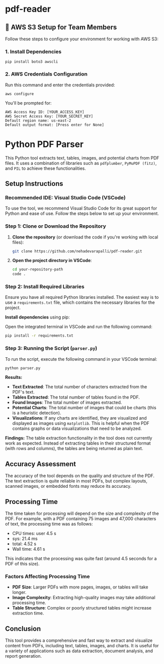 # pdf-reader
## 🔧 AWS S3 Setup for Team Members

Follow these steps to configure your environment for working with AWS S3:

### 1. Install Dependencies
```
pip install boto3 awscli
```

### 2. AWS Credentials Configuration
Run this command and enter the credentials provided:
```
aws configure
```
You'll be prompted for:
```
AWS Access Key ID: [YOUR_ACCESS_KEY]
AWS Secret Access Key: [YOUR_SECRET_KEY]
Default region name: us-east-2  
Default output format: [Press enter for None]
```

# Python PDF Parser

This Python tool extracts text, tables, images, and potential charts from PDF files. It uses a combination of libraries such as `pdfplumber`, `PyMuPDF (fitz)`, and `PIL` to achieve these functionalities.

## Setup Instructions

### Recommended IDE: Visual Studio Code (VSCode)

To use the tool, we recommend Visual Studio Code for its great support for Python and ease of use. Follow the steps below to set up your environment.

### Step 1: Clone or Download the Repository

1. **Clone the repository** (or download the code if you're working with local files):
    ```bash
    git clone https://github.com/nehadevarapalli/pdf-reader.git
    ```

2. **Open the project directory in VSCode**:
    ```bash
    cd your-repository-path
    code .
    ```

### Step 2: Install Required Libraries

Ensure you have all required Python libraries installed. The easiest way is to use a `requirements.txt` file, which contains the necessary libraries for the project.

**Install dependencies** using pip:

Open the integrated terminal in VSCode and run the following command:

```bash
pip install -r requirements.txt
```

### Step 3: Running the Script (`parser.py`)


To run the script, execute the following command in your VSCode terminal:

```bash
python parser.py
```

**Results:**

- **Text Extracted**: The total number of characters extracted from the PDF's text.
- **Tables Extracted**: The total number of tables found in the PDF.
- **Found Images**: The total number of images extracted.
- **Potential Charts**: The total number of images that could be charts (this is a heuristic detection).
- **Visualizations**: If any charts are identified, they are visualized and displayed as images using `matplotlib`. This is helpful when the PDF contains graphs or data visualizations that need to be analyzed.

**Findings:**
The table extraction functionality in the tool does not currently work as expected. Instead of extracting tables in their structured format (with rows and columns), the tables are being returned as plain text. 



## Accuracy Assessment

The accuracy of the tool depends on the quality and structure of the PDF. The text extraction is quite reliable in most PDFs, but complex layouts, scanned images, or embedded fonts may reduce its accuracy.



## Processing Time

The time taken for processing will depend on the size and complexity of the PDF. For example, with a PDF containing 75 images and 47,000 characters of text, the processing time was as follows:

- CPU times: user 4.5 s
- sys: 21.4 ms
- total: 4.52 s 
- Wall time: 4.61 s

This indicates that the processing was quite fast (around 4.5 seconds for a PDF of this size).

### Factors Affecting Processing Time
- **PDF Size**: Larger PDFs with more pages, images, or tables will take longer.
- **Image Complexity**: Extracting high-quality images may take additional processing time.
- **Table Structure**: Complex or poorly structured tables might increase extraction time.



## Conclusion

This tool provides a comprehensive and fast way to extract and visualize content from PDFs, including text, tables, images, and charts. It is useful for a variety of applications such as data extraction, document analysis, and report generation.



